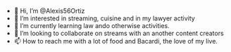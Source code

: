 - 👋 Hi, I’m @Alexis56Ortiz
- 👀 I’m interested in streaming, cuisine and in my lawyer activity 
- 🌱 I’m currently learning law ando otherwise activities.
- 💞️ I’m looking to collaborate on streams with an another content creators
- 📫 How to reach me with a lot of food and Bacardi, the love of my live. 

<!---
Alexis56Ortiz/Alexis56Ortiz is a ✨ special ✨ repository because its `README.md` (this file) appears on your GitHub profile.
You can click the Preview link to take a look at your changes.
--->
